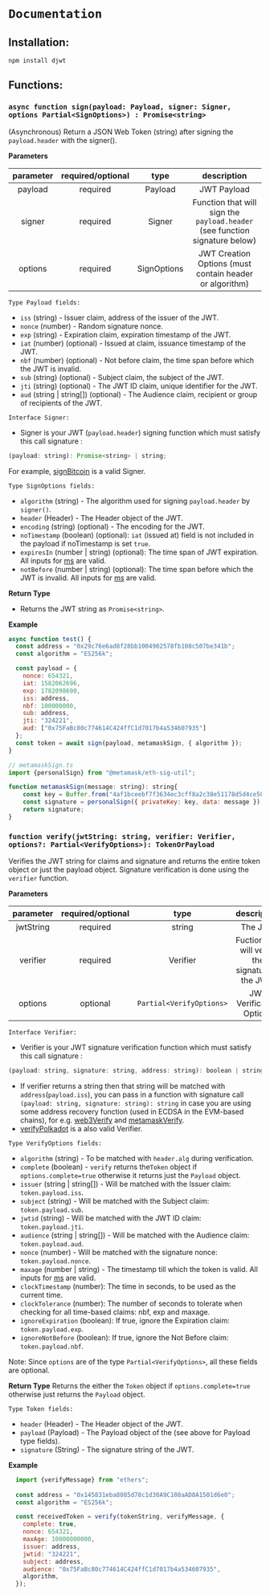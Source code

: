 # `Documentation`

## **Installation**:

```console
npm install djwt
```

## **Functions**:

### **`async function sign(payload: Payload, signer: Signer, options Partial<SignOptions>) : Promise<string>`**

(Asynchronous) Return a JSON Web Token (string) after signing the `payload.header` with the signer().

**Parameters**

| parameter    | required/optional | type | description |
|    :---:     |     :---:      |     :---:     |     :---:     |
| payload   | required     | Payload   |  JWT Payload |
| signer   | required     | Signer   |  Function that will sign the `payload.header` (see function signature below) |
| options   | required     | SignOptions   | JWT Creation Options (must contain header or algorithm) |

`Type Payload fields:`
* `iss`   (string) - Issuer claim, address of the issuer of the JWT.
* `nonce`  (number) - Random signature nonce.
* `exp`  (string) - Expiration claim, expiration timestamp of the JWT.
* `iat`  (number) (optional) - Issued at  claim, issuance timestamp of the JWT.
* `nbf`  (number) (optional) - Not before claim, the time span before which the JWT
is invalid.
* `sub`  (string) (optional) - Subject claim, the subject of the JWT.
* `jti`  (string) (optional) - The JWT ID claim, unique identifier for the JWT.
* `aud`  (string | string[]) (optional) - The Audience claim, recipient or group of recipients of the JWT.

`Interface Signer:`
* Signer is your JWT (`payload.header`) signing function which must satisfy this call signature : 
```js   
(payload: string): Promise<string> | string; 
```
For example, [signBitcoin](./examples/bitcoinjs/signBitcoin.ts) is a valid Signer.

`Type SignOptions fields:`
* `algorithm` (string) - The algorithm used for signing `payload.header` by `signer()`.
* `header` (Header) - The Header object of the JWT.
* `encoding` (string) (optional) - The encoding for the JWT.
* `noTimestamp` (boolean) (optional): `iat` (issued at) field is not included in the payload if noTimestamp is set `true`.
* `expiresIn` (number | string) (optional): The time span of JWT expiration. All inputs for [ms](https://github.com/vercel/ms) are valid.
* `notBefore` (number | string) (optional): The time span before which the JWT is invalid. All inputs for [ms](https://github.com/vercel/ms) are valid.

**Return Type** 
* Returns the JWT string as `Promise<string>`.

**Example**
```js
async function test() {
  const address = "0x29c76e6ad8f28bb1004902578fb108c507be341b";
  const algorithm = "ES256k";

  const payload = {
    nonce: 654321,
    iat: 1582062696,
    exp: 1782098690,
    iss: address,
    nbf: 100000000,
    sub: address,
    jti: "324221",
    aud: ["0x75FaBc80c774614C424ffC1d7017b4a534607935"]
  };
  const token = await sign(payload, metamaskSign, { algorithm });
}

// metamaskSign.ts
import {personalSign} from "@metamask/eth-sig-util";

function metamaskSign(message: string): string{
    const key = Buffer.from("4af1bceebf7f3634ec3cff8a2c38e51178d5d4ce585c52d6043e5e2cc3418bb0", 'hex');
    const signature = personalSign({ privateKey: key, data: message });
    return signature;
}

```

### **`function verify(jwtString: string, verifier: Verifier, options?: Partial<VerifyOptions>): TokenOrPayload `**

Verifies the JWT string for claims and signature and returns the entire token object or just the payload object. Signature verification is done using the `verifier` function.

**Parameters**

| parameter    | required/optional | type | description |
|    :---:     |     :---:      |     :---:     |     :---:     |
| jwtString   | required     | string   |  The JWT |
| verifier   | required     | Verifier   | Fuction that will verify the signature in the JWT. |
| options   | optional     | `Partial<VerifyOptions>`   | JWT Verification Options |

`Interface Verifier:`
* Verifier is your JWT signature verification function which must satisfy this call signature : 
```js   
(payload: string, signature: string, address: string): boolean | string;
```
* If verifier returns a string then that string will be matched with `address`(`payload.iss`), you can pass in a function with signature call `(payload: string, signature: string): string` in case you are using some address recovery function (used in ECDSA in the EVM-based chains), for e.g. [web3Verify](./examples/web3/web3Verify.ts) and [metamaskVerify](./examples/metamask/metamaskVerify.ts).
* [verifyPolkadot](./examples/polkadot.js/verifyPolkadot.ts) is a also valid Verifier.

`Type VerifyOptions fields:`
* `algorithm` (string) - To be matched with `header.alg` during verification.
* `complete` (boolean) - `verify` returns the`Token` object if `options.complete=true` otherwise it returns just the `Payload` object.
* `issuer`  (string | string[]) - Will be matched with the Issuer claim: `token.payload.iss`.
* `subject`  (string) - Will be matched with the Subject claim: `token.payload.sub`.
* `jwtid`  (string) - Will be matched with the JWT ID claim: `token.payload.jti`.
* `audience`  (string | string[]) - Will be matched with the Audience claim: `token.payload.aud`.
* `nonce`  (number) - Will be matched with the signature nonce: `token.payload.nonce`.
* `maxage`  (number | string) - The timestamp till which the token is valid. All inputs for [ms](https://github.com/vercel/ms) are valid.
* `clockTimestamp` (number): The time in seconds, to be used as the current time.
* `clockTolerance` (number): The number of seconds to tolerate when checking for all time-based claims: nbf, exp and maxage.
* `ignoreExpiration` (boolean): If true, ignore the Expiration claim: `token.payload.exp`.
* `ignoreNotBefore` (boolean): If true, ignore the Not Before claim: `token.payload.nbf`.

Note: Since `options` are of the type `Partial<VerifyOptions>`, all these fields are optional.

**Return Type** 
Returns the either the `Token` object if `options.complete=true` otherwise just returns the `Payload` object.

`Type Token fields:`
* `header` (Header) - The Header object of the JWT.
* `payload` (Payload) - The Payload object of the  (see above for Payload type fields).
* `signature` (String) - The signature string of the JWT.


**Example**
```js
  import {verifyMessage} from "ethers";
  
  const address = "0x145831eba8085d78c1d30A9C108aAD8A1501d6e0";
  const algorithm = "ES256k";

  const receivedToken = verify(tokenString, verifyMessage, {
    complete: true,
    nonce: 654321,
    maxAge: 10000000000,
    issuer: address,
    jwtid: "324221",
    subject: address,
    audience: "0x75FaBc80c774614C424ffC1d7017b4a534607935",
    algorithm,
  });
```